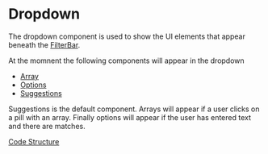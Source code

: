 # Dropdown
The dropdown component is used to show the UI elements that appear beneath the [FilterBar](docs/Components/FilterBar.md).

At the momnent the following components will appear in the dropdown
- [Array](docs/Components/Array.md)
- [Options](docs/Components/Options.md)
- [Suggestions](docs/Components/CloseButton.md)

Suggestions is the default component. Arrays will appear if a user clicks on a pill with an array. Finally options will appear if the user has entered text and there are matches.

[Code Structure](../Structure.md)